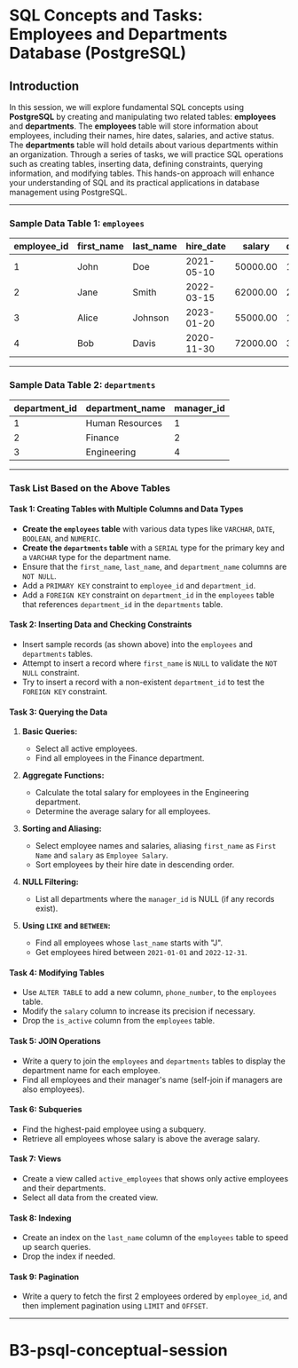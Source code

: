 # **SQL Concepts and Tasks: Employees and Departments Database (PostgreSQL)**

## **Introduction**

In this session, we will explore fundamental SQL concepts using **PostgreSQL** by creating and manipulating two related tables: **employees** and **departments**. The **employees** table will store information about employees, including their names, hire dates, salaries, and active status. The **departments** table will hold details about various departments within an organization. Through a series of tasks, we will practice SQL operations such as creating tables, inserting data, defining constraints, querying information, and modifying tables. This hands-on approach will enhance your understanding of SQL and its practical applications in database management using PostgreSQL.

---

### **Sample Data Table 1: `employees`**

| employee_id | first_name | last_name | hire_date  | salary   | department_id | is_active |
| ----------- | ---------- | --------- | ---------- | -------- | ------------- | --------- |
| 1           | John       | Doe       | 2021-05-10 | 50000.00 | 1             | TRUE      |
| 2           | Jane       | Smith     | 2022-03-15 | 62000.00 | 2             | TRUE      |
| 3           | Alice      | Johnson   | 2023-01-20 | 55000.00 | 1             | FALSE     |
| 4           | Bob        | Davis     | 2020-11-30 | 72000.00 | 3             | TRUE      |

---

### **Sample Data Table 2: `departments`**

| department_id | department_name | manager_id |
| ------------- | --------------- | ---------- |
| 1             | Human Resources | 1          |
| 2             | Finance         | 2          |
| 3             | Engineering     | 4          |

---

### **Task List Based on the Above Tables**

#### **Task 1: Creating Tables with Multiple Columns and Data Types**
- **Create the `employees` table** with various data types like `VARCHAR`, `DATE`, `BOOLEAN`, and `NUMERIC`.
- **Create the `departments` table** with a `SERIAL` type for the primary key and a `VARCHAR` type for the department name.
- Ensure that the `first_name`, `last_name`, and `department_name` columns are `NOT NULL`.
- Add a `PRIMARY KEY` constraint to `employee_id` and `department_id`.
- Add a `FOREIGN KEY` constraint on `department_id` in the `employees` table that references `department_id` in the `departments` table.

#### **Task 2: Inserting Data and Checking Constraints**
- Insert sample records (as shown above) into the `employees` and `departments` tables.
- Attempt to insert a record where `first_name` is `NULL` to validate the `NOT NULL` constraint.
- Try to insert a record with a non-existent `department_id` to test the `FOREIGN KEY` constraint.

#### **Task 3: Querying the Data**
1. **Basic Queries:**
   - Select all active employees.
   - Find all employees in the Finance department.

2. **Aggregate Functions:**
   - Calculate the total salary for employees in the Engineering department.
   - Determine the average salary for all employees.

3. **Sorting and Aliasing:**
   - Select employee names and salaries, aliasing `first_name` as `First Name` and `salary` as `Employee Salary`.
   - Sort employees by their hire date in descending order.

4. **NULL Filtering:**
   - List all departments where the `manager_id` is NULL (if any records exist).

5. **Using `LIKE` and `BETWEEN`:**
   - Find all employees whose `last_name` starts with "J".
   - Get employees hired between `2021-01-01` and `2022-12-31`.

#### **Task 4: Modifying Tables**
- Use `ALTER TABLE` to add a new column, `phone_number`, to the `employees` table.
- Modify the `salary` column to increase its precision if necessary.
- Drop the `is_active` column from the `employees` table.

#### **Task 5: JOIN Operations**
- Write a query to join the `employees` and `departments` tables to display the department name for each employee.
- Find all employees and their manager's name (self-join if managers are also employees).

#### **Task 6: Subqueries**
- Find the highest-paid employee using a subquery.
- Retrieve all employees whose salary is above the average salary.

#### **Task 7: Views**
- Create a view called `active_employees` that shows only active employees and their departments.
- Select all data from the created view.

#### **Task 8: Indexing**
- Create an index on the `last_name` column of the `employees` table to speed up search queries.
- Drop the index if needed.

#### **Task 9: Pagination**
- Write a query to fetch the first 2 employees ordered by `employee_id`, and then implement pagination using `LIMIT` and `OFFSET`.

---
# B3-psql-conceptual-session

